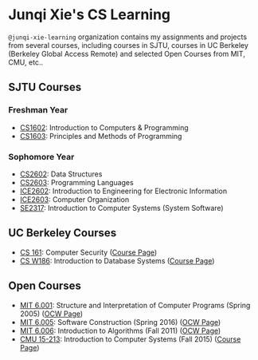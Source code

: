 # Junqi Xie's CS Learning

`@junqi-xie-learning` organization contains my assignments and projects from several courses, including courses in SJTU, courses in UC Berkeley (Berkeley Global Access Remote) and selected Open Courses from MIT, CMU, etc..

## SJTU Courses

### Freshman Year

* [CS1602](https://github.com/junqi-xie-learning/CS1602-Assignments): Introduction to Computers & Programming
* [CS1603](https://github.com/junqi-xie-learning/CS1603-Assignments): Principles and Methods of Programming

### Sophomore Year

* [CS2602](https://github.com/junqi-xie-learning/CS2602-Assignments): Data Structures
* [CS2603](https://github.com/junqi-xie-learning/CS2603-Assignments): Programming Languages
* [ICE2602](https://github.com/junqi-xie-learning/ICE2602-Assignments): Introduction to Engineering for Electronic Information
* [ICE2603](https://github.com/junqi-xie/MIPS-CPU): Computer Organization
* [SE2317](https://github.com/junqi-xie-learning/ICS-Labs): Introduction to Computer Systems (System Software)

## UC Berkeley Courses

* [CS 161](https://github.com/junqi-xie/REGULUS): Computer Security ([Course Page](http://inst.eecs.berkeley.edu/~cs161/))
* [CS W186](https://github.com/junqi-xie/RookieDB): Introduction to Database Systems ([Course Page](http://inst.eecs.berkeley.edu/~cs186/))

## Open Courses

* [MIT 6.001](https://github.com/junqi-xie-learning/SICP-Projects): Structure and Interpretation of Computer Programs (Spring 2005) ([OCW Page](https://ocw.mit.edu/courses/electrical-engineering-and-computer-science/6-001-structure-and-interpretation-of-computer-programs-spring-2005/))
* [MIT 6.005](https://github.com/junqi-xie-learning/6-005-Assignments): Software Construction (Spring 2016) ([OCW Page](https://ocw.mit.edu/courses/electrical-engineering-and-computer-science/6-005-software-construction-spring-2016/))
* [MIT 6.006](https://github.com/junqi-xie-learning/6-006-Assignments): Introduction to Algorithms (Fall 2011) ([OCW Page](https://ocw.mit.edu/courses/electrical-engineering-and-computer-science/6-006-introduction-to-algorithms-fall-2011/))
* [CMU 15-213](https://github.com/junqi-xie-learning/ICS-Labs): Introduction to Computer Systems (Fall 2015) ([Course Page](http://www.cs.cmu.edu/afs/cs/academic/class/15213-f15/www/))
